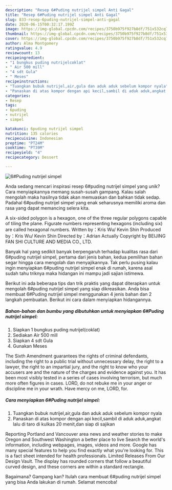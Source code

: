 ```yaml
---
description: "Resep 6#Puding nutrijel simpel Anti Gagal"
title: "Resep 6#Puding nutrijel simpel Anti Gagal"
slug: 833-resep-6puding-nutrijel-simpel-anti-gagal
date: 2020-06-15T00:32:17.199Z
image: https://img-global.cpcdn.com/recipes/3750b975f927b8df/751x532cq70/6puding-nutrijel-simpel-foto-resep-utama.jpg
thumbnail: https://img-global.cpcdn.com/recipes/3750b975f927b8df/751x532cq70/6puding-nutrijel-simpel-foto-resep-utama.jpg
cover: https://img-global.cpcdn.com/recipes/3750b975f927b8df/751x532cq70/6puding-nutrijel-simpel-foto-resep-utama.jpg
author: Alma Montgomery
ratingvalue: 4.9
reviewcount: 13
recipeingredient:
- "1 bungkus puding nutrijelcoklat"
- " Air 500 mill"
- "4 sdt Gula"
- " Meses"
recipeinstructions:
- "Tuangkan bubuk nutrijel,air,gula dan aduk aduk sebelum kompor nyala"
- "Panaskan di atas kompor dengan api kecil,sambil di aduk aduk,angkat lalu di taro di kulkas 20 menit,dan siap di sajikan"
categories:
- Resep
tags:
- 6puding
- nutrijel
- simpel

katakunci: 6puding nutrijel simpel 
nutrition: 135 calories
recipecuisine: Indonesian
preptime: "PT24M"
cooktime: "PT39M"
recipeyield: "4"
recipecategory: Dessert

---
```



![6#Puding nutrijel simpel](https://img-global.cpcdn.com/recipes/3750b975f927b8df/751x532cq70/6puding-nutrijel-simpel-foto-resep-utama.jpg)

Anda sedang mencari inspirasi resep 6#puding nutrijel simpel yang unik? Cara menyiapkannya memang susah-susah gampang. Kalau salah mengolah maka hasilnya tidak akan memuaskan dan bahkan tidak sedap. Padahal 6#puding nutrijel simpel yang enak seharusnya memiliki aroma dan rasa yang dapat memancing selera kita.

A six-sided polygon is a hexagon, one of the three regular polygons capable of tiling the plane. Figurate numbers representing hexagons (including six) are called hexagonal numbers. Written by：Kris Wu/ Kevin Shin Produced by：Kris Wu/ Kevin Shin Directed by：Adrian Actually Copyright by BEIJING FAN SHI CULTURE AND MEDIA CO., LTD.

Banyak hal yang sedikit banyak berpengaruh terhadap kualitas rasa dari 6#puding nutrijel simpel, pertama dari jenis bahan, kedua pemilihan bahan segar hingga cara mengolah dan menyajikannya. Tak perlu pusing kalau ingin menyiapkan 6#puding nutrijel simpel enak di rumah, karena asal sudah tahu triknya maka hidangan ini mampu jadi sajian istimewa.


Berikut ini ada beberapa tips dan trik praktis yang dapat diterapkan untuk mengolah 6#puding nutrijel simpel yang siap dikreasikan. Anda bisa membuat 6#Puding nutrijel simpel menggunakan 4 jenis bahan dan 2 langkah pembuatan. Berikut ini cara dalam menyiapkan hidangannya.

<!--inarticleads1-->

##### Bahan-bahan dan bumbu yang dibutuhkan untuk menyiapkan 6#Puding nutrijel simpel:

1. Siapkan 1 bungkus puding nutrijel(coklat)
1. Sediakan  Air 500 mill
1. Siapkan 4 sdt Gula
1. Gunakan  Meses


The Sixth Amendment guarantees the rights of criminal defendants, including the right to a public trial without unnecessary delay, the right to a lawyer, the right to an impartial jury, and the right to know who your accusers are and the nature of the charges and evidence against you. It has been most visibly tested in a series of cases involving terrorism, but much more often figures in cases. LORD, do not rebuke me in your anger or discipline me in your wrath. Have mercy on me, LORD, for. 

<!--inarticleads2-->

##### Cara menyiapkan 6#Puding nutrijel simpel:

1. Tuangkan bubuk nutrijel,air,gula dan aduk aduk sebelum kompor nyala
1. Panaskan di atas kompor dengan api kecil,sambil di aduk aduk,angkat lalu di taro di kulkas 20 menit,dan siap di sajikan


Reporting Portland and Vancouver area news and weather stories to make Oregon and Southwest Washington a better place to live Search the world&#39;s information, including webpages, images, videos and more. Google has many special features to help you find exactly what you&#39;re looking for. This is a fact sheet intended for health professionals. Limited Releases From Our Design Vault. The display has rounded corners that follow a beautiful curved design, and these corners are within a standard rectangle. 

Bagaimana? Gampang kan? Itulah cara membuat 6#puding nutrijel simpel yang bisa Anda lakukan di rumah. Selamat mencoba!

